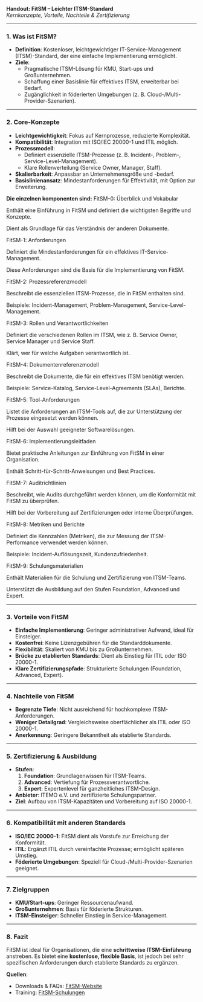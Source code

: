 **Handout: FitSM – Leichter ITSM-Standard**  
*Kernkonzepte, Vorteile, Nachteile & Zertifizierung*  

---

### **1. Was ist FitSM?**  
- **Definition**: Kostenloser, leichtgewichtiger IT-Service-Management (ITSM)-Standard, der eine einfache Implementierung ermöglicht.  
- **Ziele**:  
  - Pragmatische ITSM-Lösung für KMU, Start-ups und Großunternehmen.  
  - Schaffung einer Basislinie für effektives ITSM, erweiterbar bei Bedarf.  
  - Zugänglichkeit in föderierten Umgebungen (z. B. Cloud-/Multi-Provider-Szenarien).  

---

### **2. Core-Konzepte**  
- **Leichtgewichtigkeit**: Fokus auf Kernprozesse, reduzierte Komplexität.  
- **Kompatibilität**: Integration mit ISO/IEC 20000-1 und ITIL möglich.  
- **Prozessmodell**:  
  - Definiert essenzielle ITSM-Prozesse (z. B. Incident-, Problem-, Service-Level-Management).  
  - Klare Rollenverteilung (Service Owner, Manager, Staff).  
- **Skalierbarkeit**: Anpassbar an Unternehmensgröße und -bedarf.  
- **Basislinienansatz**: Mindestanforderungen für Effektivität, mit Option zur Erweiterung.  

**Die einzelnen komponenten sind:**
FitSM-0: Überblick und Vokabular

Enthält eine Einführung in FitSM und definiert die wichtigsten Begriffe und Konzepte.

Dient als Grundlage für das Verständnis der anderen Dokumente.

FitSM-1: Anforderungen

Definiert die Mindestanforderungen für ein effektives IT-Service-Management.

Diese Anforderungen sind die Basis für die Implementierung von FitSM.

FitSM-2: Prozessreferenzmodell

Beschreibt die essenziellen ITSM-Prozesse, die in FitSM enthalten sind.

Beispiele: Incident-Management, Problem-Management, Service-Level-Management.

FitSM-3: Rollen und Verantwortlichkeiten

Definiert die verschiedenen Rollen im ITSM, wie z. B. Service Owner, Service Manager und Service Staff.

Klärt, wer für welche Aufgaben verantwortlich ist.

FitSM-4: Dokumentenreferenzmodell

Beschreibt die Dokumente, die für ein effektives ITSM benötigt werden.

Beispiele: Service-Katalog, Service-Level-Agreements (SLAs), Berichte.

FitSM-5: Tool-Anforderungen

Listet die Anforderungen an ITSM-Tools auf, die zur Unterstützung der Prozesse eingesetzt werden können.

Hilft bei der Auswahl geeigneter Softwarelösungen.

FitSM-6: Implementierungsleitfaden

Bietet praktische Anleitungen zur Einführung von FitSM in einer Organisation.

Enthält Schritt-für-Schritt-Anweisungen und Best Practices.

FitSM-7: Auditrichtlinien

Beschreibt, wie Audits durchgeführt werden können, um die Konformität mit FitSM zu überprüfen.

Hilft bei der Vorbereitung auf Zertifizierungen oder interne Überprüfungen.

FitSM-8: Metriken und Berichte

Definiert die Kennzahlen (Metriken), die zur Messung der ITSM-Performance verwendet werden können.

Beispiele: Incident-Auflösungszeit, Kundenzufriedenheit.

FitSM-9: Schulungsmaterialien

Enthält Materialien für die Schulung und Zertifizierung von ITSM-Teams.

Unterstützt die Ausbildung auf den Stufen Foundation, Advanced und Expert.



---

### **3. Vorteile von FitSM**  
- **Einfache Implementierung**: Geringer administrativer Aufwand, ideal für Einsteiger.  
- **Kostenfrei**: Keine Lizenzgebühren für die Standarddokumente.  
- **Flexibilität**: Skaliert von KMU bis zu Großunternehmen.  
- **Brücke zu etablierten Standards**: Dient als Einstieg für ITIL oder ISO 20000-1.  
- **Klare Zertifizierungspfade**: Strukturierte Schulungen (Foundation, Advanced, Expert).  

---

### **4. Nachteile von FitSM**  
- **Begrenzte Tiefe**: Nicht ausreichend für hochkomplexe ITSM-Anforderungen.  
- **Weniger Detailgrad**: Vergleichsweise oberflächlicher als ITIL oder ISO 20000-1.  
- **Anerkennung**: Geringere Bekanntheit als etablierte Standards.  

---

### **5. Zertifizierung & Ausbildung**  
- **Stufen**:  
  1. **Foundation**: Grundlagenwissen für ITSM-Teams.  
  2. **Advanced**: Vertiefung für Prozessverantwortliche.  
  3. **Expert**: Expertenlevel für ganzheitliches ITSM-Design.  
- **Anbieter**: ITEMO e.V. und zertifizierte Schulungspartner.  
- **Ziel**: Aufbau von ITSM-Kapazitäten und Vorbereitung auf ISO 20000-1.  

---

### **6. Kompatibilität mit anderen Standards**  
- **ISO/IEC 20000-1**: FitSM dient als Vorstufe zur Erreichung der Konformität.  
- **ITIL**: Ergänzt ITIL durch vereinfachte Prozesse; ermöglicht späteren Umstieg.  
- **Föderierte Umgebungen**: Speziell für Cloud-/Multi-Provider-Szenarien geeignet.  

---

### **7. Zielgruppen**  
- **KMU/Start-ups**: Geringer Ressourcenaufwand.  
- **Großunternehmen**: Basis für föderierte Strukturen.  
- **ITSM-Einsteiger**: Schneller Einstieg in Service-Management.  

---

### **8. Fazit**  
FitSM ist ideal für Organisationen, die eine **schrittweise ITSM-Einführung** anstreben. Es bietet eine **kostenlose, flexible Basis**, ist jedoch bei sehr spezifischen Anforderungen durch etablierte Standards zu ergänzen.  

**Quellen**:  
- Downloads & FAQs: [FitSM-Website](https://www.fitsm.eu)  
- Training: [FitSM-Schulungen](https://www.fitsm.eu/training)  
